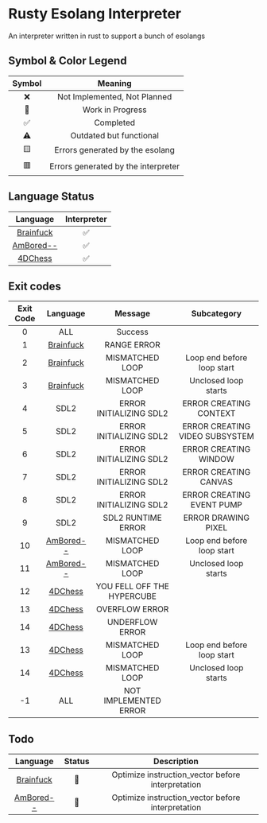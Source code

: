 # Rusty Esolang Interpreter

An interpreter written in rust to support a bunch of esolangs

## Symbol & Color Legend

|Symbol|Meaning|
|:-:|:-:|
|:x:|Not Implemented, Not Planned|
|:construction:|Work in Progress|
|:white_check_mark:|Completed|
|:warning:|Outdated but functional|
|:yellow_square:|Errors generated by the esolang|
|:red_square:|Errors generated by the interpreter|

## Language Status

|Language|Interpreter|
|:-:|:-:|
|[Brainfuck](https://esolangs.org/wiki/Brainfuck)|:white_check_mark:|
|[AmBored--](https://esolangs.org/wiki/AmBored--)|:white_check_mark:|
|[4DChess](https://esolangs.org/wiki/4DChess)|:white_check_mark:|

## Exit codes

|Exit Code|Language|Message|Subcategory|
|:-:|:-:|:-:|:-:|
|0|ALL|Success||
|1|[Brainfuck](https://esolangs.org/wiki/Brainfuck)|RANGE ERROR||
|2|[Brainfuck](https://esolangs.org/wiki/Brainfuck)|MISMATCHED LOOP|Loop end before loop start|
|3|[Brainfuck](https://esolangs.org/wiki/Brainfuck)|MISMATCHED LOOP|Unclosed loop starts|
|4|SDL2|ERROR INITIALIZING SDL2|ERROR CREATING CONTEXT|
|5|SDL2|ERROR INITIALIZING SDL2|ERROR CREATING VIDEO SUBSYSTEM|
|6|SDL2|ERROR INITIALIZING SDL2|ERROR CREATING WINDOW|
|7|SDL2|ERROR INITIALIZING SDL2|ERROR CREATING CANVAS|
|8|SDL2|ERROR INITIALIZING SDL2|ERROR CREATING EVENT PUMP|
|9|SDL2|SDL2 RUNTIME ERROR|ERROR DRAWING PIXEL|
|10|[AmBored--](https://esolangs.org/wiki/AmBored--)|MISMATCHED LOOP|Loop end before loop start|
|11|[AmBored--](https://esolangs.org/wiki/AmBored--)|MISMATCHED LOOP|Unclosed loop starts|
|12|[4DChess](https://esolangs.org/wiki/4DChess)|YOU FELL OFF THE HYPERCUBE||
|13|[4DChess](https://esolangs.org/wiki/4DChess)|OVERFLOW ERROR||
|14|[4DChess](https://esolangs.org/wiki/4DChess)|UNDERFLOW ERROR||
|13|[4DChess](https://esolangs.org/wiki/4DChess)|MISMATCHED LOOP|Loop end before loop start|
|14|[4DChess](https://esolangs.org/wiki/4DChess)|MISMATCHED LOOP|Unclosed loop starts|
|-1|ALL|NOT IMPLEMENTED ERROR|

## Todo

|Language|Status|Description|
|:-:|:-:|:-:|
|[Brainfuck](https://esolangs.org/wiki/Brainfuck)|:construction:|Optimize instruction_vector before interpretation|
|[AmBored--](https://esolangs.org/wiki/AmBored--)|:construction:|Optimize instruction_vector before interpretation|
